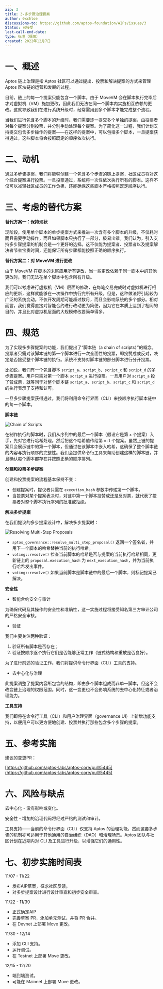 ```yaml
---
aip: 3
title: 3-多步骤治理提案
author: 0xchloe
discussions-to: https://github.com/aptos-foundation/AIPs/issues/3
Status: 已接受
last-call-end-date: 
type: 标准（框架）
created: 2022年12月7日
---
```

# 一、概述

Aptos 链上治理是指 Aptos 社区可以通过提出、投票和解决提案的方式来管理 Aptos 区块链的运营和发展的过程。

目前，链上的每一个提案只能包含一个脚本。由于 MoveVM 会在脚本执行完毕后才对虚拟机（VM）施加更改，因此我们无法在同一个脚本内实施相互依赖的更改。这就导致我们在进行系统升级时，经常需用到多个脚本才能完成整个流程。

当我们进行包含多个脚本的升级时，我们需要逐一提交多个单独的提案，由投票者对每个提案分别投票，并分别手动处理每个提案。为了简化这一过程，我们计划支持提交包含多步操作的提案——在这样的提案中，可以包括多个脚本，一旦提案获得通过，这些脚本将会按照既定的顺序依次执行。



# 二、动机

通过多步骤提案，我们将能够创建一个包含多个步骤的链上提案，社区成员将对这个综合提案进行投票。一旦投票通过，系统将一次性依次执行所有的脚本。这样不仅可以减轻社区成员的工作负担，还能确保这些脚本严格按照既定顺序执行。



# 三、考虑的替代方案

**替代方案一：保持现状**

现阶段，使用单个脚本的单步提案方式来推进一次含有多个脚本的升级，不仅耗时而且需要手动操作，而且如果脚本只执行了一部分，极易出错。我们认为，引入支持多步骤提案的机制会是一个更好的选择。这不仅能为提案者、投票者以及提案解决者节省宝贵时间，还能保证所有步骤都能按照正确的顺序执行。

**替代方案二：对 MoveVM 进行更改**

由于 MoveVM 在脚本的末尾应用所有更改，当一些更改依赖于同一脚本中的其他更改时，我们无法在单个脚本中包含所有升级。

我们可以考虑进行虚拟机（VM）层面的修改，在每笔交易完成时对虚拟机进行相应的更新，这样就能够在一次操作中执行完所有升级。但是，这种做法将引起较为广泛的系统变动，不仅开发周期可能超过数月，而且会影响系统的多个部分。相对而言，我们觉得直接对智能合约进行改动更为简便，因为它在本质上达到了相同的目的，并且比对虚拟机层面的大规模修改要简单得多。



# 四、规范

为了实现多步骤提案的功能，我们提出了“脚本链（a chain of scripts）”的概念。投票者只需对该脚本链的第一个脚本进行一次全面性的投票，即投赞成或反对，决定是否接受整个脚本链的执行。系统不支持对脚本链的部分脚本进行分开投票。

比如说，我们有一个包含脚本 `script_a`、`script_b`、`script_c` 和 `script_d` 的多步骤提案。用户只需对第一个脚本 `script_a` 进行投票。一旦用户对 `script_a` 投了赞成票，就等同于对整个脚本链 `script_a`、`script_b`、`script_c` 和 `script_d` 的执行表示了支持和认可。

一旦多步骤提案获得通过，我们将利用命令行界面（CLI）来按顺序执行脚本链中的每一个脚本。

**脚本链**

![Chain of Scripts](../static/aip_images/[aip-3]_Chain_of_Scripts.png)

在制作执行的脚本时，我们从序列中的最后一个脚本（假设它是第 `x` 个提案）入手，先对它进行哈希处理，然后把这个哈希值传给第 `x-1` 个提案。虽然上链的提案只会展示链中的第一个脚本，但通过在该脚本中嵌入哈希，这确保了整个脚本链的内容与执行顺序的完整性。我们会提供命令行工具来帮助创建这样的脚本链，并且确认每个脚本都存在并按照正确的顺序排列。

**创建和投票多步提案**

创建和投票提案的流程基本保持不变：

- 创建提案时，提议者只需在 `execution_hash` 参数中传递第一个脚本。
- 当投票对某个提案表决时，对链中第一个脚本投赞成还是反对票，就代表了投票者对整个脚本执行序列的批准或拒绝。

**解决多步提案**

在我们提议的多步提案设计中，解决多步提案时：

![Resolving Multi-Step Proposals](../static/aip_images/[aip-3]_Resolving_Multi-Step_Proposals.png)

- `aptos_governance::resolve_multi_step_proposal()` 返回一个签名者，并用下一个脚本的哈希替换当前的执行哈希。
- `voting::resolve()` 检查当前脚本的哈希是否与提案的当前执行哈希相同，更新链上的 `proposal.execution_hash` 为 `next_execution_hash`，并为当前执行哈希发出事件。
- `voting::resolve()` 如果当前脚本是脚本链中的最后一个脚本，则标记提案已解决。

**安全性**

- 智能合约安全与审计

为确保代码及其操作的安全性和准确性，这一实施过程将接受知名第三方审计公司的严格安全审核。

- 验证

我们主要关注两种验证：

1. 验证所有脚本是否存在；
2. 验证按顺序逐个执行它们是否能够正常工作（链式结构和重放是否良好）。

为了进行前述的验证工作，我们将提供命令行界面（CLI）工具的支持。

- 去中心化与治理

此提案调整了提案内容所包含的结构，即由多个脚本组成而非单一脚本，但这不会改变链上治理的权限范围。同时，这一变更也不会影响系统的去中心化特征或者治理能力。

**工具支持**

我们即将在命令行工具（CLI）和用户治理界面（governance UI）上新增功能支持，以便用户可以更方便地创建、投票并执行那些包含多个步骤的提案。



# 五、参考实施

建议的变更PR：

[https://github.com/aptos-labs/aptos-core/pull/5445](https://github.com/aptos-labs/aptos-core/pull/5445)



# 六、风险与缺点

去中心化 - 没有影响或变化。

安全性 - 增加的治理代码将经过严格的测试和审计。

工具支持——当前的命令行界面（CLI）仅支持 Aptos 的治理功能，然而这套多步骤的机制亦可适用于其他通用的自治组织（DAO）和治理场景。Aptos 团队与社区计划在近期内对 CLI 及工具进行升级，以增强它们的通用性。



# 七、初步实施时间表

11/07 - 11/22

- 发布AIP草案，征求社区反馈。
- 对多步提案设计进行设计审查和初步安全审查。

11/22 - 11/30
- 正式确定AIP
- 完善草案 PR，添加单元测试，并将 PR 合并。
- 在 Devnet 上部署 Move 更改。

11/30 - 12/14
- 添加 CLI 支持。
- 运行测试。
- 在 Testnet 上部署 Move 更改。

12/15 - 12/20
- 端到端测试。
- 可能在 Mainnet 上部署 Move 更改。